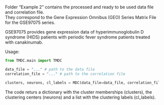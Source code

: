 Folder “Example 2” contains the processed and ready to be used data file and correlation file.  
They correspond to the Gene Expression Omnibus (GEO) Series Matrix File for the GSE97075 series.  

GSE97075 provides gene expression data of hyperimmunoglobulin D syndrome (HIDS) patients with periodic fever syndrome patients treated with canakinumab.


Usage:  
```python
from TMDC.main import TMDC

data_file = "..." # path to the data file
correlation_file = "..." # path to the correlation file

clusters, neurons, cl_labels = MDC(data_file=data_file, correlation_file=correlation_file, n_neurons=-1, max_n_neurons=5)
```  

The code returs a dictionary with the cluster memberships (clusters),  the clustering centers (neurons) and a list with the clustering labels (cl_labels).

